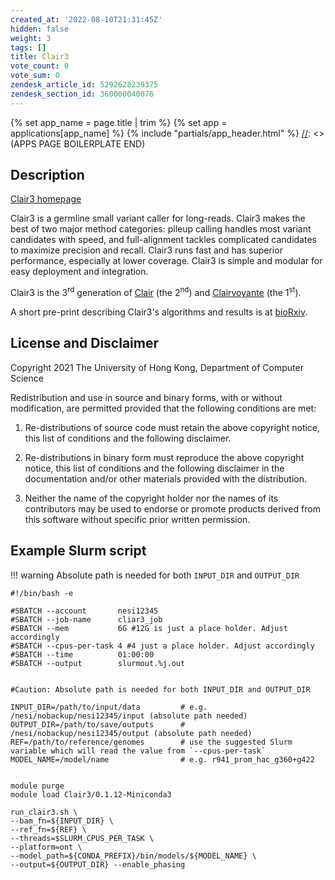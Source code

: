 ```yaml
---
created_at: '2022-08-10T21:31:45Z'
hidden: false
weight: 3
tags: []
title: Clair3
vote_count: 0
vote_sum: 0
zendesk_article_id: 5292628239375
zendesk_section_id: 360000040076
---
```



[//]: <> (APPS PAGE BOILERPLATE START)
{% set app_name = page.title | trim %}
{% set app = applications[app_name] %}
{% include "partials/app_header.html" %}
[//]: <> (APPS PAGE BOILERPLATE END)

## Description

[Clair3 homepage](https://github.com/HKU-BAL/Clair3)

Clair3 is a germline small variant caller for long-reads. Clair3 makes
the best of two major method categories: pileup calling handles most
variant candidates with speed, and full-alignment tackles complicated
candidates to maximize precision and recall. Clair3 runs fast and has
superior performance, especially at lower coverage. Clair3 is simple and
modular for easy deployment and integration.

Clair3 is the 3<sup>rd</sup> generation of
[Clair](https://github.com/HKU-BAL/Clair) (the 2<sup>nd</sup>) and
[Clairvoyante](https://github.com/aquaskyline/Clairvoyante) (the
1<sup>st</sup>).

A short pre-print describing Clair3's algorithms and results is at
[bioRxiv](https://www.biorxiv.org/content/10.1101/2021.12.29.474431v1).

## License and Disclaimer

Copyright 2021 The University of Hong Kong, Department of Computer
Science

Redistribution and use in source and binary forms, with or without
modification, are permitted provided that the following conditions are
met:

1. Re-distributions of source code must retain the above copyright
    notice, this list of conditions and the following disclaimer.

2. Re-distributions in binary form must reproduce the above copyright
    notice, this list of conditions and the following disclaimer in the
    documentation and/or other materials provided with the distribution.

3. Neither the name of the copyright holder nor the names of its
    contributors may be used to endorse or promote products derived from
    this software without specific prior written permission.

## Example Slurm script

!!! warning
    Absolute path is needed for both `INPUT_DIR` and `OUTPUT_DIR`  
  
``` sl
#!/bin/bash -e

#SBATCH --account       nesi12345
#SBATCH --job-name      cliar3_job
#SBATCH --mem           6G #12G is just a place holder. Adjust accordingly
#SBATCH --cpus-per-task 4 #4 just a place holder. Adjust accordingly
#SBATCH --time          01:00:00
#SBATCH --output        slurmout.%j.out


#Caution: Absolute path is needed for both INPUT_DIR and OUTPUT_DIR

INPUT_DIR=/path/to/input/data         # e.g. /nesi/nobackup/nesi12345/input (absolute path needed)
OUTPUT_DIR=/path/to/save/outputs      # /nesi/nobackup/nesi12345/output (absolute path needed)
REF=/path/to/reference/genomes        # use the suggested Slurm variable which will read the value from `--cpus-per-task`
MODEL_NAME=/model/name                # e.g. r941_prom_hac_g360+g422


module purge
module load Clair3/0.1.12-Miniconda3

run_clair3.sh \
--bam_fn=${INPUT_DIR} \
--ref_fn=${REF} \
--threads=$SLURM_CPUS_PER_TASK \
--platform=ont \
--model_path=${CONDA_PREFIX}/bin/models/${MODEL_NAME} \
--output=${OUTPUT_DIR} --enable_phasing
```